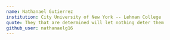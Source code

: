```yaml
---
name: Nathanael Gutierrez
institution: City University of New York -- Lehman College
quote: They that are determined will let nothing deter them
github_user: nathanaelg16
---
```

